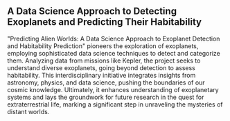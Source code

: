 A Data Science Approach to Detecting Exoplanets and Predicting Their Habitability
---------------------------------------------------------------------------------
"Predicting Alien Worlds: A Data Science Approach to Exoplanet Detection and Habitability Prediction" pioneers the exploration of exoplanets, employing sophisticated data science techniques to detect and categorize them. Analyzing data from missions like Kepler, the project seeks to understand diverse exoplanets, going beyond detection to assess habitability. This interdisciplinary initiative integrates insights from astronomy, physics, and data science, pushing the boundaries of our cosmic knowledge. Ultimately, it enhances understanding of exoplanetary systems and lays the groundwork for future research in the quest for extraterrestrial life, marking a significant step in unraveling the mysteries of distant worlds. 
